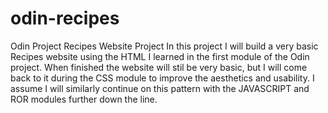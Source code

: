 # odin-recipes
Odin Project Recipes Website Project
In this project I will build a very basic Recipes website using the HTML I learned in the first module of the Odin project.
When finished the website will stil be very basic, but I will come back to it during the CSS module to improve the aesthetics and usability. I assume I will similarly continue on this pattern with the JAVASCRIPT and ROR modules further down the line.
